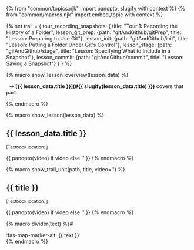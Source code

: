 {% from "common/topics.njk" import  panopto, slugify with context %}
{% from "common/macros.njk" import embed_topic with context %}

{% set trail = {
  tour_recording_snapshots: {
    title: "Tour 1: Recording the History of a Folder",
    lesson_git_prep: {path: "gitAndGithub/gitPrep", title: "Lesson: Preparing to Use Git"},
    lesson_init: {path: "gitAndGithub/init", title: "Lesson: Putting a Folder Under Git's Control"},
    lesson_stage: {path: "gitAndGithub/stage", title: "Lesson: Specifying What to Include in a Snapshot"},
    lesson_commit: {path: "gitAndGithub/commit", title: "Lesson: Saving a Snapshot"}
  }
} %}


{% macro show_lesson_overview(lesson_data) %}
<div class="indented-level1">

<div class="border border-success pt-2 ps-2 pb-1 pe-1 border-bottom-0 rounded-top" style="background-color: #e6fff2">
<include src="../book/{{ lesson_data.path }}/text.md#overview" inline />
</div>


&nbsp;&nbsp;→ **[{{ lesson_data.title }}](#{{ slugify(lesson_data.title) }})** covers that part.
</div>
{% endmacro %}


{% macro show_lesson(lesson_data) %}
<panel type="seamless" expanded>
<div slot="header" class="card-title">

## <span class="text-success">{{ lesson_data.title }}</span>
</div>

<div class="indented-level1">

<small>[<span class="font-weight-bold text-muted">Textbook location: <include src="../book/{{ lesson_data.path }}/../path.md" inline trim /> **<include src="../book/{{ lesson_data.path }}/text.md#title" inline />**]</span></small>
</div>
{{ panopto(video) if video else '' }}
<include src="../book/{{ lesson_data.path }}/unit-inElsewhere-asPanelBody.md" boilerplate />
</panel>
{% endmacro %}


<!-- To be deprecated, in favor of show_lesson() -->
{% macro show_trail_unit(path, title, video='') %}
<panel type="seamless" expanded>
<div slot="header" class="card-title">

## <span class="text-success">{{ title }}</span>
</div>

<div class="indented-level1">

<small>[<span class="font-weight-bold text-muted">Textbook location: <include src="../book/{{ path }}/../path.md" inline trim /> **<include src="../book/{{ path }}/text.md#title" inline />**]</span></small>
</div>
{{ panopto(video) if video else '' }}
<include src="../book/{{ path }}/unit-inElsewhere-asPanelBody.md" boilerplate />
</panel>
{% endmacro %}


{% macro divider(text) %}# <div class="text-white bg-success p-1"><span class="text-light">:fas-map-marker-alt:</span> {{ text }}</div>{% endmacro %}
